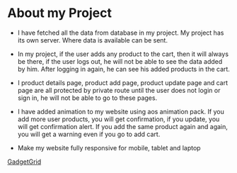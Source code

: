 # About my Project

* I have fetched all the data from database in my project. My project has its own server. Where data is available can be sent.

* In my project, if the user adds any product to the cart, then it will always be there, if the user logs out, he will not be able to see the data added by him. After logging in again, he can see his added products in the cart.

* I product details page, product add page, product update page and cart page are all protected by private route until the user does not login or sign in, he will not be able to go to these pages.

* I have added animation to my website using aos animation pack. If you add more user products, you will get confirmation, if you update, you will get confirmation alert. If you add the same product again and again, you will get a warning even if you go to add cart.

* Make my website fully responsive for mobile, tablet and laptop

[GadgetGrid](https://gadgetgrid-client.web.app/ "GadgetGrid  home")
